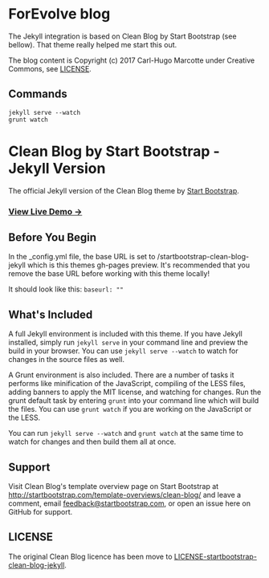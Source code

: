 # ForEvolve blog
The Jekyll integration is based on Clean Blog by Start Bootstrap (see bellow). That theme really helped me start this out.

The blog content is Copyright (c) 2017 Carl-Hugo Marcotte under Creative Commons, see [LICENSE](LICENSE).

## Commands
```
jekyll serve --watch
grunt watch
```

# Clean Blog by Start Bootstrap - Jekyll Version

The official Jekyll version of the Clean Blog theme by [Start Bootstrap](http://startbootstrap.com/).

### [View Live Demo &rarr;](http://blackrockdigital.github.io/startbootstrap-clean-blog-jekyll/)

## Before You Begin

In the _config.yml file, the base URL is set to /startbootstrap-clean-blog-jekyll which is this themes gh-pages preview. It's recommended that you remove the base URL before working with this theme locally!

It should look like this:
`baseurl: ""`

## What's Included

A full Jekyll environment is included with this theme. If you have Jekyll installed, simply run `jekyll serve` in your command line and preview the build in your browser. You can use `jekyll serve --watch` to watch for changes in the source files as well.

A Grunt environment is also included. There are a number of tasks it performs like minification of the JavaScript, compiling of the LESS files, adding banners to apply the MIT license, and watching for changes. Run the grunt default task by entering `grunt` into your command line which will build the files. You can use `grunt watch` if you are working on the JavaScript or the LESS.

You can run `jekyll serve --watch` and `grunt watch` at the same time to watch for changes and then build them all at once.

## Support

Visit Clean Blog's template overview page on Start Bootstrap at http://startbootstrap.com/template-overviews/clean-blog/ and leave a comment, email feedback@startbootstrap.com, or open an issue here on GitHub for support.

## LICENSE
The original Clean Blog licence has been move to [LICENSE-startbootstrap-clean-blog-jekyll](LICENSE-startbootstrap-clean-blog-jekyll).
